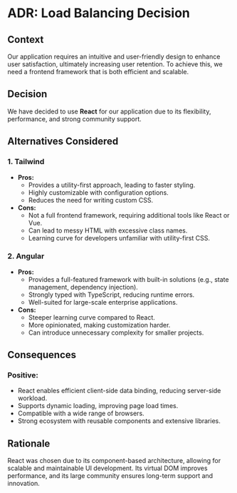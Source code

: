 # ADR: Load Balancing Decision

## Context
Our application requires an intuitive and user-friendly design to enhance user satisfaction, ultimately increasing user retention. To achieve this, we need a frontend framework that is both efficient and scalable.

## Decision
We have decided to use **React** for our application due to its flexibility, performance, and strong community support.

## Alternatives Considered

### 1. **Tailwind**
   - **Pros:**
     - Provides a utility-first approach, leading to faster styling.
     - Highly customizable with configuration options.
     - Reduces the need for writing custom CSS.
   - **Cons:**
     - Not a full frontend framework, requiring additional tools like React or Vue.
     - Can lead to messy HTML with excessive class names.
     - Learning curve for developers unfamiliar with utility-first CSS.

### 2. **Angular**
   - **Pros:**
     - Provides a full-featured framework with built-in solutions (e.g., state management, dependency injection).
     - Strongly typed with TypeScript, reducing runtime errors.
     - Well-suited for large-scale enterprise applications.
   - **Cons:**
     - Steeper learning curve compared to React.
     - More opinionated, making customization harder.
     - Can introduce unnecessary complexity for smaller projects.

## Consequences

### **Positive:**
- React enables efficient client-side data binding, reducing server-side workload.
- Supports dynamic loading, improving page load times.
- Compatible with a wide range of browsers.
- Strong ecosystem with reusable components and extensive libraries.

## Rationale

React was chosen due to its component-based architecture, allowing for scalable and maintainable UI development. Its virtual DOM improves performance, and its large community ensures long-term support and innovation.
